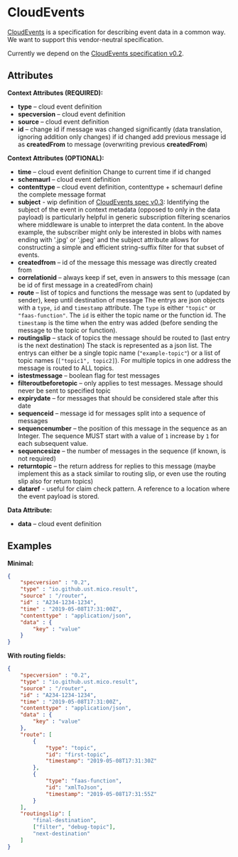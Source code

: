 # CloudEvents

[CloudEvents](https://cloudevents.io/) is a specification for describing event data in a common way.
We want to support this vendor-neutral specification.

Currently we depend on the [CloudEvents specification v0.2](https://github.com/cloudevents/spec/blob/v0.2/spec.md).

## Attributes

**Context Attributes (REQUIRED):**

- **type** – cloud event definition
- **specversion** – cloud event definition
- **source** – cloud event definition
- **id** – change id if message was changed significantly (data translation, ignoring addition only changes)
    if id changed add previous message id as **createdFrom** to message (overwriting previous **createdFrom**)

**Context Attributes (OPTIONAL):**

- **time** – cloud event definition
    Change to current time if id changed
- **schemaurl** – cloud event definition
- **contenttype** – cloud event definition, contenttype + schemaurl define the complete message format
- **subject** - wip definition of [CloudEvents spec v0.3](https://github.com/cloudevents/spec/blob/master/spec.md): Identifying the subject of the event in context metadata (opposed to only in the data payload) is particularly helpful in generic subscription filtering scenarios where middleware is unable to interpret the data content. In the above example, the subscriber might only be interested in blobs with names ending with '.jpg' or '.jpeg' and the subject attribute allows for constructing a simple and efficient string-suffix filter for that subset of events.
- **createdfrom** – id of the message this message was directly created from
- **correlationid** – always keep if set, even in answers to this message (can be id of first message in a createdFrom chain)
- **route** – list of topics and functions the message was sent to (updated by sender), keep until destination of message
    The entrys are json objects with a `type`, `id` and `timestamp` attribute.
    The `type` is either `"topic"` or `"faas-function"`.
    The `id` is either the topic name or the function id.
    The `timestamp` is the time when the entry was added (before sending the message to the topic or function).
- **routingslip** – stack of topics the message should be routed to (last entry is the next destination)
    The stack is represented as a json list.
    The entrys can either be a single topic name (`"example-topic"`) or a list of topic names (`["topic1", topic2]`).
    For multiple topics in one address the message is routed to ALL topics.
- **istestmessage** – boolean flag for test messages
- **filteroutbeforetopic** – only applies to test messages. Message should never be sent to specified topic
- **expirydate** – for messages that should be considered stale after this date
- **sequenceid** – message id for messages split into a sequence of messages
- **sequencenumber** – the position of this message in the sequence as an Integer. The sequence MUST start with a value of `1` increase by `1` for each subsequent value.
- **sequencesize** – the number of messages in the sequence (if known, is not required)
- **returntopic** – the return address for replies to this message (maybe implement this as a stack similar to routing slip, or even use the routing slip also for return topics)
- **dataref** - useful for claim check pattern. A reference to a location where the event payload is stored.

**Data Attribute:**

- **data** – cloud event definition

## Examples

**Minimal:**

```json
{
    "specversion" : "0.2",
    "type" : "io.github.ust.mico.result",
    "source" : "/router",
    "id" : "A234-1234-1234",
    "time" : "2019-05-08T17:31:00Z",
    "contenttype" : "application/json",
    "data" : {
        "key" : "value"
    }
}
```

**With routing fields:**

```json
{
    "specversion" : "0.2",
    "type" : "io.github.ust.mico.result",
    "source" : "/router",
    "id" : "A234-1234-1234",
    "time" : "2019-05-08T17:31:00Z",
    "contenttype" : "application/json",
    "data" : {
        "key" : "value"
    },
    "route": [
        {
            "type": "topic",
            "id": "first-topic",
            "timestamp": "2019-05-08T17:31:30Z"
        },
        {
            "type": "faas-function",
            "id": "xmlToJson",
            "timestamp": "2019-05-08T17:31:55Z"
        }
    ],
    "routingslip": [
        "final-destination",
        ["filter", "debug-topic"],
        "next-destination"
    ]
}
```
